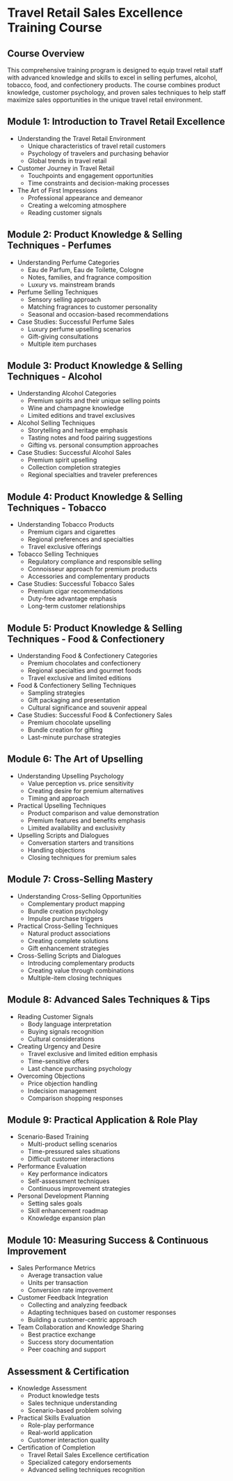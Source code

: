 # Travel Retail Sales Excellence Training Course

## Course Overview
This comprehensive training program is designed to equip travel retail staff with advanced knowledge and skills to excel in selling perfumes, alcohol, tobacco, food, and confectionery products. The course combines product knowledge, customer psychology, and proven sales techniques to help staff maximize sales opportunities in the unique travel retail environment.

## Module 1: Introduction to Travel Retail Excellence
- Understanding the Travel Retail Environment
  - Unique characteristics of travel retail customers
  - Psychology of travelers and purchasing behavior
  - Global trends in travel retail
- Customer Journey in Travel Retail
  - Touchpoints and engagement opportunities
  - Time constraints and decision-making processes
- The Art of First Impressions
  - Professional appearance and demeanor
  - Creating a welcoming atmosphere
  - Reading customer signals

## Module 2: Product Knowledge & Selling Techniques - Perfumes
- Understanding Perfume Categories
  - Eau de Parfum, Eau de Toilette, Cologne
  - Notes, families, and fragrance composition
  - Luxury vs. mainstream brands
- Perfume Selling Techniques
  - Sensory selling approach
  - Matching fragrances to customer personality
  - Seasonal and occasion-based recommendations
- Case Studies: Successful Perfume Sales
  - Luxury perfume upselling scenarios
  - Gift-giving consultations
  - Multiple item purchases

## Module 3: Product Knowledge & Selling Techniques - Alcohol
- Understanding Alcohol Categories
  - Premium spirits and their unique selling points
  - Wine and champagne knowledge
  - Limited editions and travel exclusives
- Alcohol Selling Techniques
  - Storytelling and heritage emphasis
  - Tasting notes and food pairing suggestions
  - Gifting vs. personal consumption approaches
- Case Studies: Successful Alcohol Sales
  - Premium spirit upselling
  - Collection completion strategies
  - Regional specialties and traveler preferences

## Module 4: Product Knowledge & Selling Techniques - Tobacco
- Understanding Tobacco Products
  - Premium cigars and cigarettes
  - Regional preferences and specialties
  - Travel exclusive offerings
- Tobacco Selling Techniques
  - Regulatory compliance and responsible selling
  - Connoisseur approach for premium products
  - Accessories and complementary products
- Case Studies: Successful Tobacco Sales
  - Premium cigar recommendations
  - Duty-free advantage emphasis
  - Long-term customer relationships

## Module 5: Product Knowledge & Selling Techniques - Food & Confectionery
- Understanding Food & Confectionery Categories
  - Premium chocolates and confectionery
  - Regional specialties and gourmet foods
  - Travel exclusive and limited editions
- Food & Confectionery Selling Techniques
  - Sampling strategies
  - Gift packaging and presentation
  - Cultural significance and souvenir appeal
- Case Studies: Successful Food & Confectionery Sales
  - Premium chocolate upselling
  - Bundle creation for gifting
  - Last-minute purchase strategies

## Module 6: The Art of Upselling
- Understanding Upselling Psychology
  - Value perception vs. price sensitivity
  - Creating desire for premium alternatives
  - Timing and approach
- Practical Upselling Techniques
  - Product comparison and value demonstration
  - Premium features and benefits emphasis
  - Limited availability and exclusivity
- Upselling Scripts and Dialogues
  - Conversation starters and transitions
  - Handling objections
  - Closing techniques for premium sales

## Module 7: Cross-Selling Mastery
- Understanding Cross-Selling Opportunities
  - Complementary product mapping
  - Bundle creation psychology
  - Impulse purchase triggers
- Practical Cross-Selling Techniques
  - Natural product associations
  - Creating complete solutions
  - Gift enhancement strategies
- Cross-Selling Scripts and Dialogues
  - Introducing complementary products
  - Creating value through combinations
  - Multiple-item closing techniques

## Module 8: Advanced Sales Techniques & Tips
- Reading Customer Signals
  - Body language interpretation
  - Buying signals recognition
  - Cultural considerations
- Creating Urgency and Desire
  - Travel exclusive and limited edition emphasis
  - Time-sensitive offers
  - Last chance purchasing psychology
- Overcoming Objections
  - Price objection handling
  - Indecision management
  - Comparison shopping responses

## Module 9: Practical Application & Role Play
- Scenario-Based Training
  - Multi-product selling scenarios
  - Time-pressured sales situations
  - Difficult customer interactions
- Performance Evaluation
  - Key performance indicators
  - Self-assessment techniques
  - Continuous improvement strategies
- Personal Development Planning
  - Setting sales goals
  - Skill enhancement roadmap
  - Knowledge expansion plan

## Module 10: Measuring Success & Continuous Improvement
- Sales Performance Metrics
  - Average transaction value
  - Units per transaction
  - Conversion rate improvement
- Customer Feedback Integration
  - Collecting and analyzing feedback
  - Adapting techniques based on customer responses
  - Building a customer-centric approach
- Team Collaboration and Knowledge Sharing
  - Best practice exchange
  - Success story documentation
  - Peer coaching and support

## Assessment & Certification
- Knowledge Assessment
  - Product knowledge tests
  - Sales technique understanding
  - Scenario-based problem solving
- Practical Skills Evaluation
  - Role-play performance
  - Real-world application
  - Customer interaction quality
- Certification of Completion
  - Travel Retail Sales Excellence certification
  - Specialized category endorsements
  - Advanced selling techniques recognition
